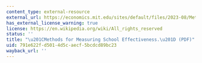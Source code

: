 ```yaml
---
content_type: external-resource
external_url: https://economics.mit.edu/sites/default/files/2023-08/Methods%20for%20Measuring%20School%20Effectiveness_0.pdf
has_external_license_warning: true
license: https://en.wikipedia.org/wiki/All_rights_reserved
status: ''
title: "\u201CMethods for Measuring School Effectiveness.\u201D (PDF)"
uid: 791e622f-d501-4d5c-aecf-5bcdcd89bc23
wayback_url: ''
---
```

